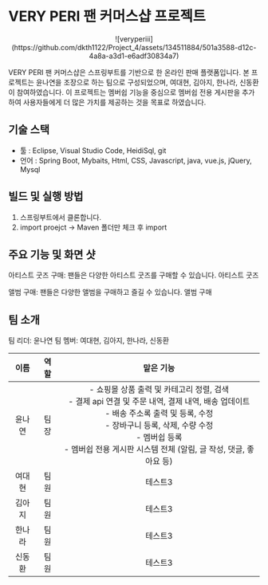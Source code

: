 # VERY PERI 팬 커머스샵 프로젝트
<p align="center">![veryperiii](https://github.com/dkth1122/Project_4/assets/134511884/501a3588-d12c-4a8a-a3d1-e6adf30834a7)</p>

VERY PERI 팬 커머스샵은 스프링부트를 기반으로 한 온라인 판매 플랫폼입니다. 본 프로젝트는 윤나연을 조장으로 하는 팀으로 구성되었으며, 여대현, 김아지, 한나라, 신동환이 참여하였습니다.
이 프로젝트는 멤버쉽 기능을 중심으로 멤버쉽 전용 게시판을 추가하여 사용자들에게 더 많은 가치를 제공하는 것을 목표로 하였습니다.

## 기술 스택
- 툴 : Eclipse, Visual Studio Code, HeidiSql, git
- 언어 : Spring Boot, Mybaits, Html, CSS, Javascript, java, vue.js, jQuery, Mysql

## 빌드 및 실행 방법
1. 스프링부트에서 클론합니다.
2. import proejct -> Maven 폴더만 체크 후 import
   
## 주요 기능 및 화면 샷
아티스트 굿즈 구매: 팬들은 다양한 아티스트 굿즈를 구매할 수 있습니다.
아티스트 굿즈

앨범 구매: 팬들은 다양한 앨범을 구매하고 즐길 수 있습니다.
앨범 구매

## 팀 소개
팀 리더: 윤나연
팀 멤버: 여대현, 김아지, 한나라, 신동환

|이름|역할|맡은 기능|
|:---:|:---:|:---:|
|윤나연|팀장|- 쇼핑몰 상품 출력 및 카테고리 정렬, 검색<br/>- 결제 api 연결 및 주문 내역, 결제 내역, 배송 업데이트<br/>- 배송 주소록 출력 및 등록, 수정<br/>- 장바구니 등록, 삭제, 수량 수정<br/>- 멤버쉽 등록<br/>- 멤버쉽 전용 게시판 시스템 전체 (알림, 글 작성, 댓글, 좋아요 등)|
|여대현|팀원|테스트3|
|김아지|팀원|테스트3|
|한나라|팀원|테스트3|
|신동환|팀원|테스트3|


